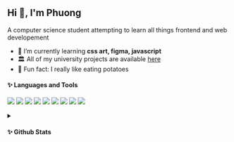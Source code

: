 ## Hi 👋, I'm Phuong
A computer science student attempting to learn all things frontend and web developement
- 🌱 I’m currently learning **css art, figma, javascript**
- 🏛️	All of my university projects are available [here](https://github.com/stars/phnyn/lists/uni-projects)
- 🌟 Fun fact: I really like eating potatoes
<!-- emoji list (https://github.com/ikatyang/emoji-cheat-sheet/blob/master/README.md)-->

#### ✨ Languages and Tools
<!-- 
https://shields.io/
https://github.com/simple-icons/simple-icons/blob/develop/slugs.md 
https://simpleicons.org/
  <img src="https://img.shields.io/badge/OS-macOS-informational?logo=visual-studio-code&style=flat&labelColor=304467&logoColor=bc9dc2&color=6a89c9">
-->
<p>
  <img src="https://img.shields.io/badge/OS-macOS-informational?logo=visual-studio-code&style=flat&labelColor=304467&logoColor=bc9dc2&color=6a89c9">
  <img src="https://img.shields.io/badge/Editor-VS_Code-informational?logo=visual-studio-code&style=flat&labelColor=304467&logoColor=bc9dc2&color=6a89c9">
  
  <!-- Code -->
  <img src="https://img.shields.io/badge/Code-Java-informational?logo=oracle&style=flat&labelColor=304467&logoColor=bc9dc2&color=6a89c9"/> 
  <img src="https://img.shields.io/badge/Code-JavaScript-informational?logo=javascript&style=flat&labelColor=304467&logoColor=bc9dc2&color=6a89c9"/> 
  <img src="https://img.shields.io/badge/Code-HTML-informational?logo=html5&style=flat&labelColor=304467&logoColor=bc9dc2&color=6a89c9"/> 
  <img src="https://img.shields.io/badge/Code-CSS-informational?logo=css3&style=flat&labelColor=304467&logoColor=bc9dc2&color=6a89c9"/> 
  
  <!-- Frameworks -->
  <img src="https://img.shields.io/badge/FWK-Bootstrap-informational?logo=bootstrap&style=flat&labelColor=304467&logoColor=bc9dc2&color=6a89c9"/> 

  <!-- Tools -->
  <img src="https://img.shields.io/badge/Tools-GitHub-informational?logo=github&style=flat&labelColor=304467&logoColor=bc9dc2&color=6a89c9"/> 
  <img src="https://img.shields.io/badge/Tools-PS-informational?logo=adobephotoshop&style=flat&labelColor=304467&logoColor=bc9dc2&color=6a89c9"/> 
 </p>

<details>
  <summary> <h4> ✨ Github Stats</h4> </summary>
    <p><img src="https://github-readme-stats.vercel.app/api/top-langs?username=phnyn&show_icons=true&locale=en&layout=compact" alt="phnyn" /></p>
    <p><img src="https://github-readme-stats.vercel.app/api?username=phnyn&show_icons=true&locale=en" alt="phnyn" /></p>
    <p><img src="https://github-readme-streak-stats.herokuapp.com/?user=phnyn&" alt="phnyn" />
</details>
